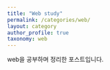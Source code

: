 ```yaml
---
title: "Web study"
permalink: /categories/web/
layout: category
author_profile: true
taxonomy: web
---
```


web을 공부하며 정리한 포스트입니다.